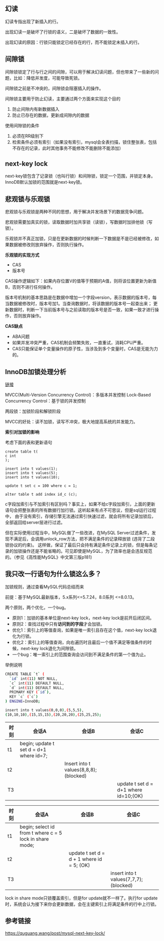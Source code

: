 ## 幻读
幻读专指出现了新插入的行。

出现幻读一是破坏了行锁的语义，二是破坏了数据的一致性。

出现幻读的原因：行锁只能锁定已经存在的行，而不能锁定未插入的行。

## 间隙锁
间隙锁锁定了行与行之间的间隙，可以用于解决幻读问题，但也带来了一些新的问题，比如：降低并发度，可能导致死锁。

间隙锁之前是不冲突的，间隙锁会阻塞插入的操作。

间隙锁主要用于防止幻读，主要通过两个方面来实现这个目的
1. 防止间隙内有新数据插入
2. 防止已存在的数据，更新成间隙内的数据

使用间隙锁的条件
1. 必须在RR级别下
2. 检索条件必须有索引（如果没有索引，mysql会全表扫描，锁住整张表，包括不存在的记录，此时其他事务不能修改不能删除不能添加）

## next-key lock
next-key锁包含了记录锁（也叫行锁）和间隙锁，锁定一个范围，并锁定本身。InnoDB默认加锁的范围就是next-key锁。

## 悲观锁与乐观锁
悲观锁与乐观锁是两种不同的思想，用于解决并发场景下的数据竞争问题。

悲观锁需要加真实的锁，读取数据时加共享锁（读锁），写数据时加排他锁（写锁）。

乐观锁并不真正加锁，只是在更新数据的时候判断一下数据是不是已经被修改，如果数据被修改则放弃操作，否则执行操作。

**乐观锁的实现方式**
* CAS
* 版本号

CAS操作逻辑如下：如果内存位置V的值等于预期的A值，则将该位置更新为新值B，否则不进行任何操作。

版本号机制的基本思路是在数据中增加一个字段version，表示数据的版本号，每当数据被修改时，版本号加1。当查询数据时，将该数据的版本号一起查出来；
更新数据时，判断一下当前版本号与之前读取的版本号是否一致，如果一致才进行操作，否则放弃操作。

**CAS缺点**
* ABA问题
* 如果并发冲突严重，CAS机制会频繁失败，一直重试，消耗CPU严重。
* CAS只能保证单个变量操作的原子性，当涉及到多个变量时，CAS是无能为力的。


## InnoDB加锁处理分析
[链接](https://tech.meituan.com/2014/08/20/innodb-lock.html)

MVCC(Multi-Version Concurrency Control)：多版本并发控制
Lock-Based Concurrency Control：基于锁的并发控制

两段锁：加锁阶段和解锁阶段

MVCC的好处：读不加锁，读写不冲突，极大地提高系统的并发能力。

**索引对加锁的影响**

考虑下面的表和更新语句
```
create table t(
c int
);

insert into t values(1);
insert into t values(5);
insert into t values(10);

update t set c = 100 where c = 1;

alter table t add index id_c (c);
```
c字段加索引与不加索引有区别吗？事实上，如果不给c字段加索引，上面的更新语句会把整张表的所有数据行加行锁。这听起来有点不可思议，但是sql运行过程中，
由于没有索引，存储引擎无法通过索引快速过滤，就会将所有记录加锁后，全部返回给server层进行过滤。

但在实际使用过程当中，MySQL做了一些改进，在MySQL Server过滤条件，发现不满足后，会调用unlock_row方法，把不满足条件的记录释放锁 (违背了二段锁协议的约束)。
这样做，保证了最后只会持有满足条件记录上的锁，但是每条记录的加锁操作还是不能省略的。可见即使是MySQL，为了效率也是会违反规范的。（参见《高性能MySQL》中文第三版p181）


## 我只改一行语句为什么锁这么多？
加锁规则，通过查看MySQL代码总结而来

前提：基于MySQL最新版本，5.x系列<=5.7.24，8.0系列 <=8.0.13。

两个原则，两个优化，一个bug。
* 原则1：加锁的基本单位是next-key lock，next-key lock是前开后闭区间。
* 原则2：查找过程中只有**访问到的字段**才会加锁。
* 优化1：索引上的等值查询，如果是唯一索引且存在这个值，next-key lock退化为行锁。
* 优化2：索引上的等值查询，向右遍历时且最后一个值不满足等值条件的时候，next-key lock退化为间隙锁。
* 一个bug：唯一索引上的范围查询会访问到不满足条件的第一个值为止。

举例说明
```bash
CREATE TABLE `t` (
  `id` int(11) NOT NULL,
  `c` int(11) DEFAULT NULL,
  `d` int(11) DEFAULT NULL,
  PRIMARY KEY (`id`),
  KEY `c` (`c`)
) ENGINE=InnoDB;

insert into t values(0,0,0),(5,5,5),
(10,10,10),(15,15,15),(20,20,20),(25,25,25);
```



| 时刻 | 会话A                                   | 会话B                                 | 会话C                                 |
| ---- | --------------------------------------- | ------------------------------------- | ------------------------------------- |
| t1   | begin; update t set d = d+1 where id=7; |                                       |                                       |
| t2   |                                         | Insert into t values(8,8,8);(blocked) |                                       |
| T3   |                                         |                                       | update t set d = d+1 where id=10;(OK) |


| 时刻 | 会话A                                   | 会话B                                 | 会话C                                 |
| ---- | --------------------------------------- | ------------------------------------- | ------------------------------------- |
| t1   | begin; select id from t where c = 5 lock in share mode; |                                       |                                       |
| t2   |                                         | update t set d = d + 1 where id = 5; (OK) |                                       |
| T3   |                                         |                                       | insert into t values(7,7,7); (blocked) |

lock in share mode只锁覆盖索引，但是for update就不一样了。执行for update时，系统会认为接下来你会更新数据，会在主键索引上将满足条件的行中上行锁。

## 参考链接
https://quguang.wang/post/mysql-next-key-lock/
